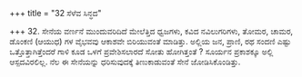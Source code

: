 +++
title = "32 ಸೆಳೆವ ಸಿನ್ಧದ"

+++
32. ಸೇನೆಯ ವರ್ಣನೆ ಮುಂದುವರಿದಿದೆ ಮೇಲೆತ್ತಿದ ಧ್ವಜಗಳು, ಕವಿದ ನವಿಲುಗರಿಗಳು, ತೋಮರ, ಚಾಮರ, ಡೊಂಕಣಿ (ಆಯುಧ) ಗಳ ವೈಭವವು ಆಕಾಶವೇ ಬಿರಿಯುವಂತೆ ಮಾಡಿತ್ತು. ಅಲ್ಲಿಯ ಜನ, ಪ್ರಾಣಿ, ರಥ ಸಂದಣಿ ಎಷ್ಟು ಒತ್ತೊತ್ತಾಗಿತ್ತೆಂದರೆ ಗಾಳಿ ಕೂಡ ಒಳಗೆ ಪ್ರವೇಶಿಸಲಾರದೆ ಸೋತು ಹೋಗಿತ್ತಂತೆ ? ಸೂರ್ಯನ ಪ್ರಕಾಶಕ್ಕೂ ಅಲ್ಲಿ ಆಸ್ಪದವಿರಲಿಲ್ಲ. ನೆಲ ಈ ಸೇನೆಯನ್ನು ಧರಿಸುವುದಕ್ಕೆ ತಿಣುಕಾಡುವಂತೆ ಸೇನೆ ಜೋಡಿಸಿಕೊಂಡಿತ್ತು.